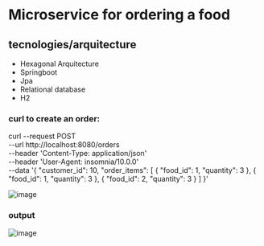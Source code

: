# Microservice for ordering a food

## tecnologies/arquitecture

- Hexagonal Arquitecture
- Springboot
- Jpa
- Relational database
- H2

### curl to create an order:

curl --request POST \
  --url http://localhost:8080/orders \
  --header 'Content-Type: application/json' \
  --header 'User-Agent: insomnia/10.0.0' \
  --data '{
	"customer_id": 10,
	"order_items": [
		{
			"food_id": 1,
			"quantity": 3
		},
		{
			"food_id": 1,
			"quantity": 3
		},
		{
			"food_id": 2,
			"quantity": 3
		}
	]
}'

![image](https://github.com/user-attachments/assets/f657422f-b413-490a-a36d-dbbfab2a2669)


### output
![image](https://github.com/user-attachments/assets/85a03531-a68f-4bc4-b478-68bbeed646e1)
